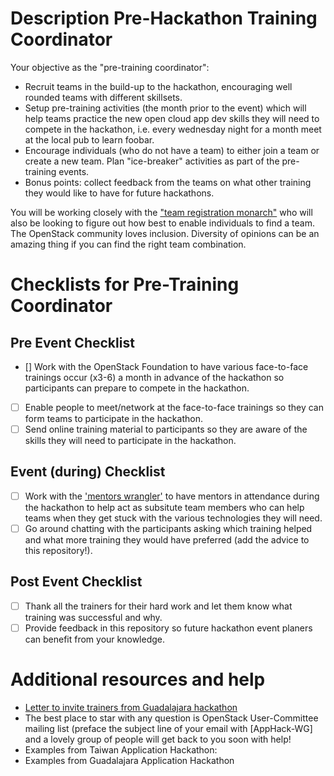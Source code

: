 # Description Pre-Hackathon Training Coordinator

Your objective as the "pre-training coordinator":

 * Recruit teams in the build-up to the hackathon, encouraging well rounded teams with different skillsets.
 * Setup pre-training activities (the month prior to the event) which will help teams practice the new open cloud app dev skills they will need to compete in the hackathon, i.e. every wednesday night for a month meet at the local pub to learn foobar.
 * Encourage individuals (who do not have a team) to either join a team or create a new team.  Plan "ice-breaker" activities as part of the pre-training events.
 * Bonus points: collect feedback from the teams on what other training they would like to have for future hackathons.

You will be working closely with the ["team registration monarch"](/team_registration_monarch_checklist.md) who will also be looking to figure out how best to enable individuals to find a team.  The OpenStack community loves inclusion.  Diversity of opinions can be an amazing thing if you can find the right team combination.

# Checklists for Pre-Training Coordinator

## Pre Event Checklist

- [] Work with the OpenStack Foundation to have various face-to-face trainings occur (x3-6) a month in advance of the hackathon so participants can prepare to compete in the hackathon.
- [ ] Enable people to meet/network at the face-to-face trainings so they can form teams to participate in the hackathon.
- [ ] Send online training material to participants so they are aware of the skills they will need to participate in the hackathon.

## Event (during) Checklist

- [ ] Work with the ['mentors wrangler'](mentors_wrangler_checklist.md) to have mentors in attendance during the hackathon to help act as subsitute team members who can help teams when they get stuck with the various technologies they will need.
- [ ] Go around chatting with the participants asking which training helped and what more training they would have preferred (add the advice to this repository!).

## Post Event Checklist

- [ ] Thank all the trainers for their hard work and let them know what training was successful and why.
- [ ] Provide feedback in this repository so future hackathon event planers can benefit from your knowledge.

# Additional resources and help

 * [Letter to invite trainers from Guadalajara hackathon](https://docs.google.com/document/d/1xTpzNlcERRi5loUOKJ3XImnm_BNJ84v1EPvmtlfivqk/edit)
 * The best place to star with any question is OpenStack User-Committee mailing list (preface the subject line of your email with [AppHack-WG] and a lovely group of people will get back to you soon with help!
 * Examples from Taiwan Application Hackathon: 
 * Examples from Guadalajara Application Hackathon
